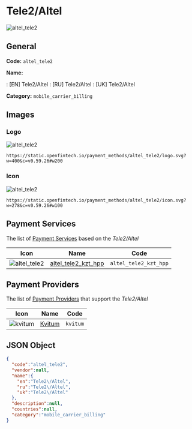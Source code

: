 
# Tele2/Altel 
![altel_tele2](https://static.openfintech.io/payment_methods/altel_tele2/logo.svg?w=400&c=v0.59.26#w200)  

## General 
**Code:** `altel_tele2` 
 
**Name:** 
 
:	[EN] Tele2/Altel 
:	[RU] Tele2/Altel 
:	[UK] Tele2/Altel 
 
**Category:** `mobile_carrier_billing` 
 

## Images 

### Logo 
![altel_tele2](https://static.openfintech.io/payment_methods/altel_tele2/logo.svg?w=400&c=v0.59.26#w200)  

```
https://static.openfintech.io/payment_methods/altel_tele2/logo.svg?w=400&c=v0.59.26#w200
```  

### Icon 
![altel_tele2](https://static.openfintech.io/payment_methods/altel_tele2/icon.svg?w=278&c=v0.59.26#w100)  

```
https://static.openfintech.io/payment_methods/altel_tele2/icon.svg?w=278&c=v0.59.26#w100
```  

## Payment Services 
 
The list of [Payment Services](/payment-services/) based on the _Tele2/Altel_ 

|Icon|Name|Code| 
|:---:|:---:|:---:| 
|![altel_tele2](https://static.openfintech.io/payment_methods/altel_tele2/icon.svg?w=278&c=v0.59.26#w100) |[altel_tele2_kzt_hpp](/payment-services/altel_tele2_kzt_hpp/)|`altel_tele2_kzt_hpp`| 
 

## Payment Providers 
 
The list of [Payment Providers](/payment-providers/) that support the _Tele2/Altel_ 

|Icon|Name|Code| 
|:---:|:---:|:---:| 
|![kvitum](https://static.openfintech.io/payment_providers/kvitum/icon.svg?w=278&c=v0.59.26#w100) |[Kvitum](/payment-providers/kvitum/)|`kvitum`| 
 

## JSON Object 

```json
{
  "code":"altel_tele2",
  "vendor":null,
  "name":{
    "en":"Tele2\/Altel",
    "ru":"Tele2\/Altel",
    "uk":"Tele2\/Altel"
  },
  "description":null,
  "countries":null,
  "category":"mobile_carrier_billing"
}
```  
